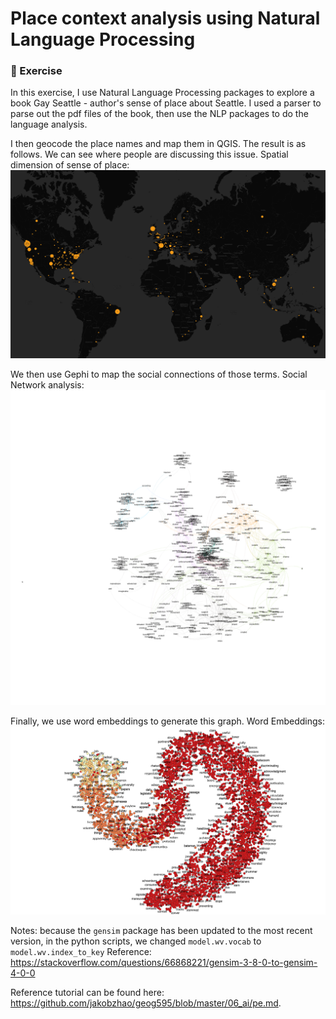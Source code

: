 # Place context analysis using Natural Language Processing
### :hammer: Exercise
In this exercise, I use Natural Language Processing packages to explore a book Gay Seattle - author's sense of place about Seattle.  I used a parser to parse out the pdf files of the book, then use the NLP packages to do the language analysis.

I then geocode the place names and map them in QGIS. The result is as follows. We can see where people are discussing this issue.
Spatial dimension of sense of place:
![](/assets/06-points.png)

We then use Gephi to map the social connections of those terms.
Social Network analysis:
![](/assets/06-network.png)

Finally, we use word embeddings to generate this graph.
Word Embeddings:
![](/assets/06-snake.png)

Notes: because the `gensim` package has been updated to the most recent version, in the python scripts, we changed `model.wv.vocab` to `model.wv.index_to_key`
Reference: https://stackoverflow.com/questions/66868221/gensim-3-8-0-to-gensim-4-0-0

Reference tutorial can be found here: https://github.com/jakobzhao/geog595/blob/master/06_ai/pe.md.
